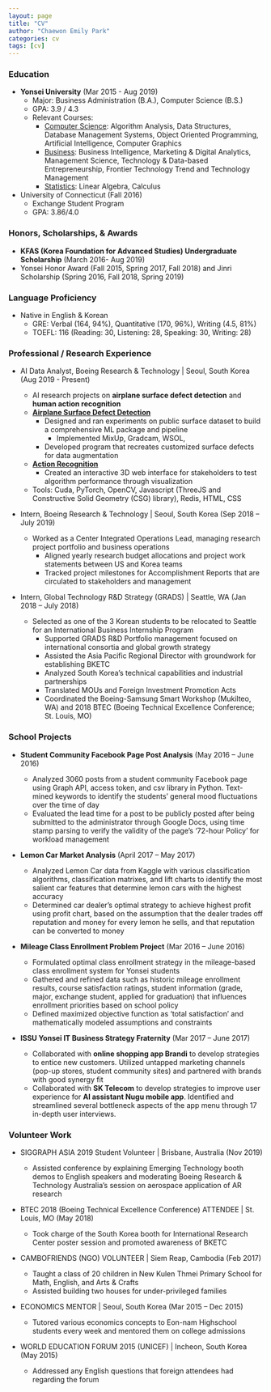 ```yaml
---
layout: page
title: "CV"
author: "Chaewon Emily Park"
categories: cv
tags: [cv]
---
```


### Education
* **Yonsei University** (Mar 2015 - Aug 2019)
	* Major: Business Administration (B.A.), Computer Science (B.S.)
	* GPA: 3.9 / 4.3
  * Relevant Courses: 
    * <ins>Computer Science</ins>: Algorithm Analysis, Data Structures, Database Management Systems, Object Oriented Programming, Artificial Intelligence, Computer Graphics
    * <ins>Business</ins>: Business Intelligence, Marketing & Digital Analytics, Management Science, Technology & Data-based Entrepreneurship, Frontier Technology Trend and Technology Management
    * <ins>Statistics</ins>: Linear Algebra, Calculus
* University of Connecticut (Fall 2016)
	* Exchange Student Program
	* GPA: 3.86/4.0

### Honors, Scholarships, & Awards
* **KFAS (Korea Foundation for Advanced Studies) Undergraduate Scholarship** (March 2016- Aug 2019)
* Yonsei Honor Award (Fall 2015, Spring 2017, Fall 2018) and Jinri Scholarship (Spring 2016, Fall 2018, Spring 2019)

### Language Proficiency
   * Native in English & Korean
      * GRE: Verbal (164, 94%), Quantitative (170, 96%), Writing (4.5, 81%)
      * TOEFL: 116 (Reading: 30, Listening: 28, Speaking: 30, Writing: 28)

<!--
### Publications (*Corresponding Author of All Papers)
* Seri Lee, ***Eun Jee Sung***, Jieun Park, and Juhee Lee. "UGly-Net: Playful Exploration of U-Net for Glitch Effects." *NeurIPS 2019 Machine Learning for Creativity and Design Workshop.* Poster.
* ***Eun Jee Sung***, Hyesung Chung, Keunwook Kim, Jooseung You. “Honk? Talk!: Designing Driver-to-Driver Communication Methods for Social Driving.” *In Proceedings of the International ACM SIGCHI Conference on Designing Interactive Systems*. ACM, 2019.
* ***Eun Jee Sung***, Leem, Sungmook, Sungjin Lee, and Ilyoung Jin. "MAMAS: Mealtime Assistance to Improve Eating Behavior of Children Using Magnetometer and Speech Recognition." *In Proceedings of the 20th International ACM SIGACCESS Conference on Computers and Accessibility*, pp. 483-485. ACM, 2018. -->

### Professional / Research Experience
* AI Data Analyst, Boeing Research & Technology | Seoul, South Korea (Aug 2019 - Present)
	* AI research projects on **airplane surface defect detection** and **human action recognition**
    * <ins>**Airplane Surface Defect Detection**</ins>
      * Designed and ran experiments on public surface dataset to build a comprehensive ML package and pipeline
        * Implemented MixUp, Gradcam, WSOL, 
      * Developed program that recreates customized surface defects for data augmentation
    * <ins>**Action Recognition**</ins>
      * Created an interactive 3D web interface for stakeholders to test algorithm performance through visualization
    * Tools: Cuda, PyTorch, OpenCV, Javascript (ThreeJS and Constructive Solid Geometry (CSG) library), Redis, HTML, CSS 

* Intern, Boeing Research & Technology | Seoul, South Korea	(Sep 2018 – July 2019)
  *	Worked as a Center Integrated Operations Lead, managing research project portfolio and business operations
    * Aligned yearly research budget allocations and project work statements between US and Korea teams
    * Tracked project milestones for Accomplishment Reports that are circulated to stakeholders and management

* Intern, Global Technology R&D Strategy (GRADS) | Seattle, WA (Jan 2018 – July 2018)
  *	Selected as one of the 3 Korean students to be relocated to Seattle for an International Business Internship Program
    * Supported GRADS R&D Portfolio management focused on international consortia and global growth strategy
    *	Assisted the Asia Pacific Regional Director with groundwork for establishing BKETC
      * Analyzed South Korea’s technical capabilities and industrial partnerships
      * Translated MOUs and Foreign Investment Promotion Acts
    * Coordinated the Boeing-Samsung Smart Workshop (Mukilteo, WA) and 2018 BTEC (Boeing Technical Excellence Conference; St. Louis, MO)

### School Projects
* **Student Community Facebook Page Post Analysis** (May 2016 – June 2016)
	* Analyzed 3060 posts from a student community Facebook page using Graph API, access token, and csv library in Python. Text-mined keywords to identify the students’ general mood fluctuations over the time of day
	* Evaluated the lead time for a post to be publicly posted after being submitted to the administrator through Google Docs, using time stamp parsing to verify the validity of the page’s ‘72-hour Policy’ for workload management

* **Lemon Car Market Analysis** (April 2017 – May 2017)
	* Analyzed Lemon Car data from Kaggle with various classification algorithms, classification matrixes, and lift charts to identify the most salient car features that determine lemon cars with the highest accuracy
	* Determined car dealer’s optimal strategy to achieve highest profit using profit chart, based on the assumption that the dealer trades off reputation and money for every lemon he sells, and that reputation can be converted to money

* **Mileage Class Enrollment Problem Project** (Mar 2016 – June 2016)
	* Formulated optimal class enrollment strategy in the mileage-based class enrollment system for Yonsei students
	* Gathered and refined data such as historic mileage enrollment results, course satisfaction ratings, student information (grade, major, exchange student, applied for graduation) that influences enrollment priorities based on school policy
	* Defined maximized objective function as ‘total satisfaction’ and mathematically modeled assumptions and constraints

* **ISSU Yonsei IT Business Strategy Fraternity** (Mar 2017 – June 2017)
	* Collaborated with **online shopping app Brandi** to develop strategies to entice new customers. Utilized untapped marketing channels (pop-up stores, student community sites) and partnered with brands with good synergy fit
	* Collaborated with **SK Telecom** to develop strategies to improve user experience for **AI assistant Nugu mobile app**. Identified and streamlined several bottleneck aspects of the app menu through 17 in-depth user interviews.


### Volunteer Work
* SIGGRAPH ASIA 2019 Student Volunteer | Brisbane, Australia (Nov 2019)
  * Assisted conference by explaining Emerging Technology booth demos to English speakers and moderating Boeing Research & Technology Australia’s session on aerospace application of AR research

* BTEC 2018 (Boeing Technical Excellence Conference) ATTENDEE | St. Louis, MO	(May 2018)
  *	Took charge of the South Korea booth for International Research Center poster session and promoted awareness of BKETC

* CAMBOFRIENDS (NGO) VOLUNTEER | Siem Reap, Cambodia (Feb 2017)
  * Taught a class of 20 children in New Kulen Thmei Primary School for Math, English, and Arts & Crafts
  * Assisted building two houses for under-privileged families

* ECONOMICS MENTOR | Seoul, South Korea (Mar 2015 – Dec 2015)
  * Tutored various economics concepts to Eon-nam Highschool students every week and mentored them on college admissions

* WORLD EDUCATION FORUM 2015 (UNICEF) | Incheon, South Korea (May 2015)
  * Addressed any English questions that foreign attendees had regarding the forum
